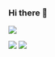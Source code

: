 ### Hi there 👋

<!-- <img src="https://github-readme-stats.vercel.app/api?username=yusuke0724&count_private=true&theme=vue-dark&hide_title=true&show_icons=true" alt="github stats for yusuke0724"> -->
[![](https://raw.githubusercontent.com/yusuke0724/yusuke0724/main/profile-summary-card-output/monokai/0-profile-details.svg)](https://github.com/vn7n24fzkq/github-profile-summary-cards)
<!-- [![](https://raw.githubusercontent.com/yusuke0724/yusuke0724/main/profile-summary-card-output/monokai/1-repos-per-language.svg)](https://github.com/vn7n24fzkq/github-profile-summary-cards) -->
[![](https://raw.githubusercontent.com/yusuke0724/yusuke0724/main/profile-summary-card-output/monokai/2-most-commit-language.svg)](https://github.com/vn7n24fzkq/github-profile-summary-cards)
[![](https://raw.githubusercontent.com/yusuke0724/yusuke0724/main/profile-summary-card-output/monokai/3-stats.svg)](https://github.com/vn7n24fzkq/github-profile-summary-cards)
<!-- [![](https://raw.githubusercontent.com/yusuke0724/yusuke0724/main/profile-summary-card-output/monokai/4-productive-time.svg)](https://github.com/vn7n24fzkq/github-profile-summary-cards) -->

<!--
**yusuke0724/yusuke0724** is a ✨ _special_ ✨ repository because its `README.md` (this file) appears on your GitHub profile.

Here are some ideas to get you started:

- 🔭 I’m currently working on ...
- 🌱 I’m currently learning ...
- 👯 I’m looking to collaborate on ...
- 🤔 I’m looking for help with ...
- 💬 Ask me about ...
- 📫 How to reach me: ...
- 😄 Pronouns: ...
- ⚡ Fun fact: ...
-->
